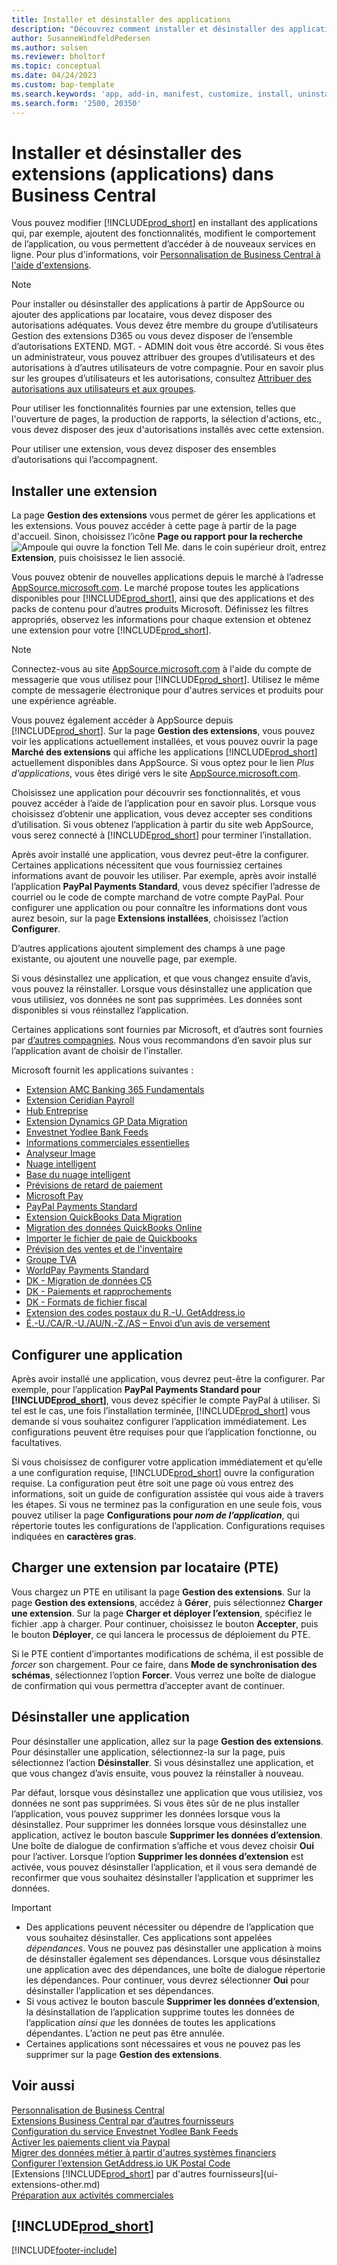 ```yaml
---
title: Installer et désinstaller des applications
description: "Découvrez comment installer et désinstaller des applications et des extensions dans Business\_Central."
author: SusanneWindfeldPedersen
ms.author: solsen
ms.reviewer: bholtorf
ms.topic: conceptual
ms.date: 04/24/2023
ms.custom: bap-template
ms.search.keywords: 'app, add-in, manifest, customize, install, uninstall'
ms.search.form: '2500, 20350'
---
```


# <a name="install-and-uninstall-extensions-apps-in-business-central" />Installer et désinstaller des extensions (applications) dans Business Central

Vous pouvez modifier [!INCLUDE[prod_short](includes/prod_short.md)] en installant des applications qui, par exemple, ajoutent des fonctionnalités, modifient le comportement de l’application, ou vous permettent d’accéder à de nouveaux services en ligne. Pour plus d'informations, voir [Personnalisation de Business Central à l'aide d'extensions](ui-extensions.md).

> [!NOTE]
> Pour installer ou désinstaller des applications à partir de AppSource ou ajouter des applications par locataire, vous devez disposer des autorisations adéquates. Vous devez être membre du groupe d’utilisateurs Gestion des extensions D365 ou vous devez disposer de l’ensemble d’autorisations EXTEND. MGT. - ADMIN doit vous être accordé. Si vous êtes un administrateur, vous pouvez attribuer des groupes d’utilisateurs et des autorisations à d’autres utilisateurs de votre compagnie. Pour en savoir plus sur les groupes d’utilisateurs et les autorisations, consultez [Attribuer des autorisations aux utilisateurs et aux groupes](ui-define-granular-permissions.md).
>
> Pour utiliser les fonctionnalités fournies par une extension, telles que l'ouverture de pages, la production de rapports, la sélection d'actions, etc., vous devez disposer des jeux d'autorisations installés avec cette extension.

Pour utiliser une extension, vous devez disposer des ensembles d’autorisations qui l’accompagnent.

## <a name="install-an-extension" /><a name="install"></a>Installer une extension

La page **Gestion des extensions** vous permet de gérer les applications et les extensions. Vous pouvez accéder à cette page à partir de la page d'accueil. Sinon, choisissez l’icône **Page ou rapport pour la recherche** ![Ampoule qui ouvre la fonction Tell Me.](media/ui-search/search_small.png "Dites-moi ce que vous voulez faire") dans le coin supérieur droit, entrez **Extension**, puis choisissez le lien associé.  

Vous pouvez obtenir de nouvelles applications depuis le marché à l’adresse [AppSource.microsoft.com](https://go.microsoft.com/fwlink/?linkid=2081646). Le marché propose toutes les applications disponibles pour [!INCLUDE[prod_short](includes/prod_short.md)], ainsi que des applications et des packs de contenu pour d’autres produits Microsoft. Définissez les filtres appropriés, observez les informations pour chaque extension et obtenez une extension pour votre [!INCLUDE[prod_short](includes/prod_short.md)].  

> [!NOTE]  
> Connectez-vous au site [AppSource.microsoft.com](https://appsource.microsoft.com/) à l'aide du compte de messagerie que vous utilisez pour [!INCLUDE[prod_short](includes/prod_short.md)]. Utilisez le même compte de messagerie électronique pour d'autres services et produits pour une expérience agréable.  

Vous pouvez également accéder à AppSource depuis [!INCLUDE[prod_short](includes/prod_short.md)]. Sur la page **Gestion des extensions**, vous pouvez voir les applications actuellement installées, et vous pouvez ouvrir la page **Marché des extensions** qui affiche les applications [!INCLUDE[prod_short](includes/prod_short.md)] actuellement disponibles dans AppSource. Si vous optez pour le lien *Plus d’applications*, vous êtes dirigé vers le site [AppSource.microsoft.com](https://go.microsoft.com/fwlink/?linkid=2081646).  

Choisissez une application pour découvrir ses fonctionnalités, et vous pouvez accéder à l’aide de l’application pour en savoir plus. Lorsque vous choisissez d’obtenir une application, vous devez accepter ses conditions d’utilisation. Si vous obtenez l’application à partir du site web AppSource, vous serez connecté à [!INCLUDE[prod_short](includes/prod_short.md)] pour terminer l’installation.  

Après avoir installé une application, vous devrez peut-être la configurer. Certaines applications nécessitent que vous fournissiez certaines informations avant de pouvoir les utiliser. Par exemple, après avoir installé l’application **PayPal Payments Standard**, vous devez spécifier l’adresse de courriel ou le code de compte marchand de votre compte PayPal. Pour configurer une application ou pour connaître les informations dont vous aurez besoin, sur la page **Extensions installées**, choisissez l’action **Configurer**.  

D’autres applications ajoutent simplement des champs à une page existante, ou ajoutent une nouvelle page, par exemple.

Si vous désinstallez une application, et que vous changez ensuite d’avis, vous pouvez la réinstaller. Lorsque vous désinstallez une application que vous utilisiez, vos données ne sont pas supprimées. Les données sont disponibles si vous réinstallez l’application.

Certaines applications sont fournies par Microsoft, et d’autres sont fournies par [d’autres compagnies](ui-extensions-other.md). Nous vous recommandons d’en savoir plus sur l’application avant de choisir de l’installer.

Microsoft fournit les applications suivantes :

* [Extension AMC Banking 365 Fundamentals](ui-extensions-amc-banking.md)
* [Extension Ceridian Payroll](ui-extensions-ceridian-payroll.md)
* [Hub Entreprise](ui-extensions-company-hub.md)  
* [Extension Dynamics GP Data Migration](ui-extensions-dynamicsgp-data-migration.md)
* [Envestnet Yodlee Bank Feeds](ui-extensions-yodlee-bank-feeds.md)
* [Informations commerciales essentielles](ui-extensions-essential-business-insights.md)
* [Analyseur Image](ui-extensions-image-analyzer.md)
* [Nuage intelligent](ui-extensions-data-replication.md)
* [Base du nuage intelligent](ui-extensions-intelligent-cloud.md)  
* [Prévisions de retard de paiement](ui-extensions-late-payment-prediction.md)
* [Microsoft Pay](ui-extensions-microsoft-pay-payments.md)
* [PayPal Payments Standard](ui-extensions-paypal-payments-standard.md)
* [Extension QuickBooks Data Migration](ui-extensions-quickbooks-data-migration.md)
* [Migration des données QuickBooks Online](ui-extensions-quickbooks-online-data-migration.md)
* [Importer le fichier de paie de Quickbooks](ui-extensions-quickbooks-payroll.md)
* [Prévision des ventes et de l'inventaire](ui-extensions-sales-forecast.md)
* [Groupe TVA](ui-extensions-vat-group.md)
* [WorldPay Payments Standard](ui-extensions-worldpay-payments-standard.md)
* [DK - Migration de données C5](ui-extensions-c5-data-migration.md)
* [DK - Paiements et rapprochements](ui-extensions-payments-reconciliation-formats-dk.md)
* [DK - Formats de fichier fiscal](ui-extensions-tax-file-formats-dk.md)
* [Extension des codes postaux du R.-U. GetAddress.io](LocalFunctionality/UnitedKingdom/ui-extensions-getaddressio.md)  
* [É.-U./CA/R.-U./AU/N.-Z./AS – Envoi d’un avis de versement](ui-extensions-send-remittance-advice.md)

## <a name="set-up-an-app" />Configurer une application

Après avoir installé une application, vous devrez peut-être la configurer. Par exemple, pour l’application **PayPal Payments Standard pour [!INCLUDE[prod_short](includes/prod_short.md)]**, vous devez spécifier le compte PayPal à utiliser. Si tel est le cas, une fois l’installation terminée, [!INCLUDE[prod_short](includes/prod_short.md)] vous demande si vous souhaitez configurer l’application immédiatement. Les configurations peuvent être requises pour que l’application fonctionne, ou facultatives.

Si vous choisissez de configurer votre application immédiatement et qu’elle a une configuration requise, [!INCLUDE[prod_short](includes/prod_short.md)] ouvre la configuration requise. La configuration peut être soit une page où vous entrez des informations, soit un guide de configuration assistée qui vous aide à travers les étapes. Si vous ne terminez pas la configuration en une seule fois, vous pouvez utiliser la page **Configurations pour _nom de l’application_**, qui répertorie toutes les configurations de l’application. Configurations requises indiquées en **caractères gras**.

## <a name="upload-a-per-tenant-extension-pte" />Charger une extension par locataire (PTE)

Vous chargez un PTE en utilisant la page **Gestion des extensions**. Sur la page **Gestion des extensions**, accédez à **Gérer**, puis sélectionnez **Charger une extension**. Sur la page **Charger et déployer l’extension**, spécifiez le fichier .app à charger. Pour continuer, choisissez le bouton **Accepter**, puis le bouton **Déployer**, ce qui lancera le processus de déploiement du PTE.

Si le PTE contient d’importantes modifications de schéma, il est possible de *forcer* son chargement. Pour ce faire, dans **Mode de synchronisation des schémas**, sélectionnez l’option **Forcer**. Vous verrez une boîte de dialogue de confirmation qui vous permettra d’accepter avant de continuer.  

## <a name="uninstall-an-app" />Désinstaller une application

Pour désinstaller une application, allez sur la page **Gestion des extensions**. Pour désinstaller une application, sélectionnez-la sur la page, puis sélectionnez l’action **Désinstaller**. Si vous désinstallez une application, et que vous changez d’avis ensuite, vous pouvez la réinstaller à nouveau.

Par défaut, lorsque vous désinstallez une application que vous utilisiez, vos données ne sont pas supprimées. Si vous êtes sûr de ne plus installer l’application, vous pouvez supprimer les données lorsque vous la désinstallez. Pour supprimer les données lorsque vous désinstallez une application, activez le bouton bascule **Supprimer les données d’extension**. Une boîte de dialogue de confirmation s’affiche et vous devez choisir **Oui** pour l’activer. Lorsque l’option **Supprimer les données d’extension** est activée, vous pouvez désinstaller l’application, et il vous sera demandé de reconfirmer que vous souhaitez désinstaller l’application et supprimer les données.

> [!IMPORTANT]  
> * Des applications peuvent nécessiter ou dépendre de l’application que vous souhaitez désinstaller. Ces applications sont appelées *dépendances*. Vous ne pouvez pas désinstaller une application à moins de désinstaller également ses dépendances. Lorsque vous désinstallez une application avec des dépendances, une boîte de dialogue répertorie les dépendances. Pour continuer, vous devrez sélectionner **Oui** pour désinstaller l’application et ses dépendances.
> * Si vous activez le bouton bascule **Supprimer les données d’extension**, la désinstallation de l’application supprime toutes les données de l’application *ainsi que* les données de toutes les applications dépendantes. L’action ne peut pas être annulée.
> * Certaines applications sont nécessaires et vous ne pouvez pas les supprimer sur la page **Gestion des extensions**.  

## <a name="see-also" />Voir aussi

[Personnalisation de Business Central](ui-customizing-overview.md)  
[Extensions Business Central par d’autres fournisseurs](ui-extensions-other.md)  
[Configuration du service Envestnet Yodlee Bank Feeds](bank-how-setup-bank-statement-service.md)  
[Activer les paiements client via Paypal](sales-how-enable-payment-service-extensions.md)  
[Migrer des données métier à partir d'autres systèmes financiers](across-import-data-configuration-packages.md)  
[Configurer l’extension GetAddress.io UK Postal Code](LocalFunctionality/UnitedKingdom/uk-setup-postal-code-service.md)  
[Extensions [!INCLUDE[prod_short](includes/prod_short.md)] par d'autres fournisseurs](ui-extensions-other.md)  
[Préparation aux activités commerciales](ui-get-ready-business.md)  

## [!INCLUDE[prod_short](includes/free_trial_md.md)]


[!INCLUDE[footer-include](includes/footer-banner.md)]
